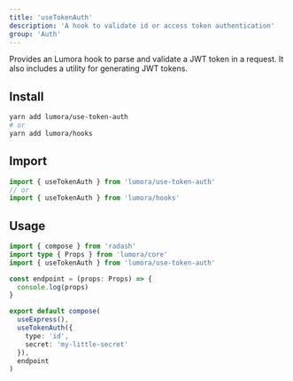 ```yaml
---
title: 'useTokenAuth'
description: 'A hook to validate id or access token authentication'
group: 'Auth'
---
```


Provides an Lumora hook to parse and validate a JWT token in a request. It also includes a utility for generating JWT tokens.

## Install

```sh
yarn add lumora/use-token-auth
# or
yarn add lumora/hooks
```

## Import

```ts
import { useTokenAuth } from 'lumora/use-token-auth'
// or
import { useTokenAuth } from 'lumora/hooks'
```

## Usage

```ts
import { compose } from 'radash'
import type { Props } from 'lumora/core'
import { useTokenAuth } from 'lumora/use-token-auth'

const endpoint = (props: Props) => {
  console.log(props)
}

export default compose(
  useExpress(),
  useTokenAuth({
    type: 'id',
    secret: 'my-little-secret'
  }),
  endpoint
)
```
